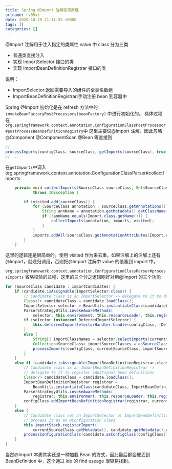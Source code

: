 ```yaml
---
title: Spring @Import 注解实现原理
urlname: rv05xi
date: 2020-10-29 21:11:55 +0800
tags: []
categories: []
---
```


@Import 注解用于注入指定的类属性 value 中 class 分为三类

- 普通类直接注入
- 实现 ImportSelector 接口的类
- 实现 ImportBeanDefinitionRegistrar 接口的类

说明：

- ImportSelector:返回需要导入的组件的全类名数组
- ImportBeanDefinitionRegistrar:手动注册 bean 到容器中

Spring @Import 初始化是在 refresh 方法中的`invokeBeanFactoryPostProcessors(beanFactory)` 中进行初始化的。
具体过程在`org.springframework.context.annotation.ConfigurationClassPostProcessor#postProcessBeanDefinitionRegistry`中
这里主要说@Import 注解，因此忽略@Component @CompomentScan @Bean 等直接到

```java
// ...
processImports(configClass, sourceClass, getImports(sourceClass), true);
// ...
```

在`getImports`中调入
org.springframework.context.annotation.ConfigurationClassParser#collectImports

```java
	private void collectImports(SourceClass sourceClass, Set<SourceClass> imports, Set<SourceClass> visited)
			throws IOException {

		if (visited.add(sourceClass)) {
			for (SourceClass annotation : sourceClass.getAnnotations()) {
				String annName = annotation.getMetadata().getClassName();
				if (!annName.equals(Import.class.getName())) {
					collectImports(annotation, imports, visited);
				}
			}
			imports.addAll(sourceClass.getAnnotationAttributes(Import.class.getName(), "value"));
		}
	}
```

这里的逻辑还是很简单的。使用 visited 作为来去重，如果注解上的注解上还有@Import，就递归调用，否则把@Import 注解中 value 的值塞到 import 中。

`org.springframework.context.annotation.ConfigurationClassParser#processImports`
省略校验的过程，这里的三个分之逻辑刚好对用@Import 的三个功能

```java
for (SourceClass candidate : importCandidates) {
    if (candidate.isAssignable(ImportSelector.class)) {
        // Candidate class is an ImportSelector -> delegate to it to determine imports
        Class<?> candidateClass = candidate.loadClass();
        ImportSelector selector = BeanUtils.instantiateClass(candidateClass, ImportSelector.class);
        ParserStrategyUtils.invokeAwareMethods(
            selector, this.environment, this.resourceLoader, this.registry);
        if (selector instanceof DeferredImportSelector) {
            this.deferredImportSelectorHandler.handle(configClass, (DeferredImportSelector) selector);
        }
        else {
            String[] importClassNames = selector.selectImports(currentSourceClass.getMetadata());
            Collection<SourceClass> importSourceClasses = asSourceClasses(importClassNames);
            processImports(configClass, currentSourceClass, importSourceClasses, false);
        }
    }
    else if (candidate.isAssignable(ImportBeanDefinitionRegistrar.class)) {
        // Candidate class is an ImportBeanDefinitionRegistrar ->
        // delegate to it to register additional bean definitions
        Class<?> candidateClass = candidate.loadClass();
        ImportBeanDefinitionRegistrar registrar =
            BeanUtils.instantiateClass(candidateClass, ImportBeanDefinitionRegistrar.class);
        ParserStrategyUtils.invokeAwareMethods(
            registrar, this.environment, this.resourceLoader, this.registry);
        configClass.addImportBeanDefinitionRegistrar(registrar, currentSourceClass.getMetadata());
    }
    else {
        // Candidate class not an ImportSelector or ImportBeanDefinitionRegistrar ->
        // process it as an @Configuration class
        this.importStack.registerImport(
            currentSourceClass.getMetadata(), candidate.getMetadata().getClassName());
        processConfigurationClass(candidate.asConfigClass(configClass));
    }
}
```

当然@Import 本质其实还是一种加载 Bean 的方式，因此最后都会被丢到 BeanDefinition 中，这个通过 ide 的 find useage 很容易找到。
